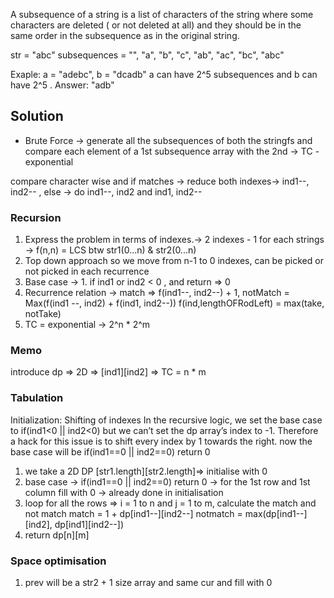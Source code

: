 A subsequence of a string is a list of characters of the string where some characters are deleted ( or not deleted at all) and they should be in the same order in the subsequence as in the original string.


str = "abc"
subsequences = "", "a", "b", "c", "ab", "ac", "bc", "abc"

Exaple: a = "adebc", b = "dcadb"
a can have 2^5 subsequences and b can have 2^5 .
Answer: "adb"


## Solution 
- Brute Force -> generate all the subsequences of both the stringfs and compare each element of a 1st subsequence array with the 2nd -> TC - exponential

compare character wise and if matches -> reduce both indexes-> ind1--, ind2-- , else -> do ind1--, ind2 and ind1, ind2--

### Recursion
1. Express the problem in terms of indexes.-> 2 indexes - 1 for each strings -> f(n,n) = LCS btw str1(0...n) & str2(0...n)
2. Top down approach so we move from n-1 to 0 indexes,  can be picked or not picked in each recurrence
3. Base case -> 1. if ind1 or ind2 < 0 , and return => 0
4. Recurrence relation -> match => f(ind1--, ind2--) + 1, notMatch = Max(f(ind1 --, ind2) + f(ind1, ind2--))
   f(ind,lengthOFRodLeft) = max(take, notTake)
5. TC = exponential -> 2^n * 2^m

### Memo
introduce dp => 2D => [ind1][ind2] => TC = n * m

### Tabulation
Initialization: Shifting of indexes
In the recursive logic, we set the base case to if(ind1<0 || ind2<0) but we can’t set the dp array’s index to -1. Therefore a hack for this issue is to shift every index by 1 towards the right.
now the base case will be if(ind1==0 || ind2==0) return 0
1. we take a 2D DP [str1.length][str2.length]=> initialise with 0
2. base case ->  if(ind1==0 || ind2==0) return 0 -> for the 1st row and 1st column fill with 0 -> already done in initialisation
3. loop for all the rows => i = 1 to n  and j = 1 to m, calculate the match  and not match 
   match = 1 + dp[ind1--][ind2--]
   notmatch = max(dp[ind1--][ind2], dp[ind1][ind2--])
4. return dp[n][m]   

### Space optimisation
1. prev will be a str2 + 1 size array and same cur and fill with 0 
